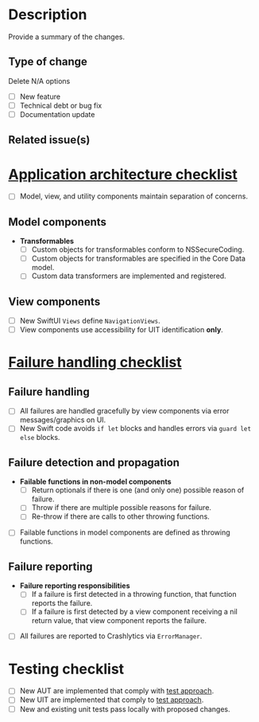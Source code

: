 # Description
Provide a summary of the changes.

## Type of change
Delete N/A options
- [ ] New feature
- [ ] Technical debt or bug fix
- [ ] Documentation update

## Related issue(s)

# [Application architecture checklist](https://github.com/vyoung831/Mintee/blob/master/doc/Development/application-architecture.md)
- [ ] Model, view, and utility components maintain separation of concerns.

## Model components
- __Transformables__
    - [ ] Custom objects for transformables conform to NSSecureCoding.
    - [ ] Custom objects for transformables are specified in the Core Data model.
    - [ ] Custom data transformers are implemented and registered.

## View components
- [ ] New SwiftUI `Views` define `NavigationViews`.
- [ ] View components use accessibility for UIT identification __only__.

# [Failure handling checklist](https://github.com/vyoung831/Mintee/blob/master/doc/Development/failure-handling-and-error-reporting.md)

## Failure handling
- [ ] All failures are handled gracefully by view components via error messages/graphics on UI.
- [ ] New Swift code avoids `if let` blocks and handles errors via `guard let else` blocks.

## Failure detection and propagation
- __Failable functions in non-model components__
    - [ ] Return optionals if there is one (and only one) possible reason of failure.
    - [ ] Throw if there are multiple possible reasons for failure.
    - [ ] Re-throw if there are calls to other throwing functions.
- [ ] Failable functions in model components are defined as throwing functions.

## Failure reporting
- __Failure reporting responsibilities__
    - [ ] If a failure is first detected in a throwing function, that function reports the failure.
    - [ ] If a failure is first detected by a view component receiving a nil return value, that view component reports the failure.
- [ ] All failures are reported to Crashlytics via `ErrorManager`.

# Testing checklist
- [ ] New AUT are implemented that comply with [test approach](https://github.com/vyoung831/Mintee/blob/master/doc/Development/test-approach.md).
- [ ] New UIT are implemented that comply to [test approach](https://github.com/vyoung831/Mintee/blob/master/doc/Development/test-approach.md).
- [ ] New and existing unit tests pass locally with proposed changes.
